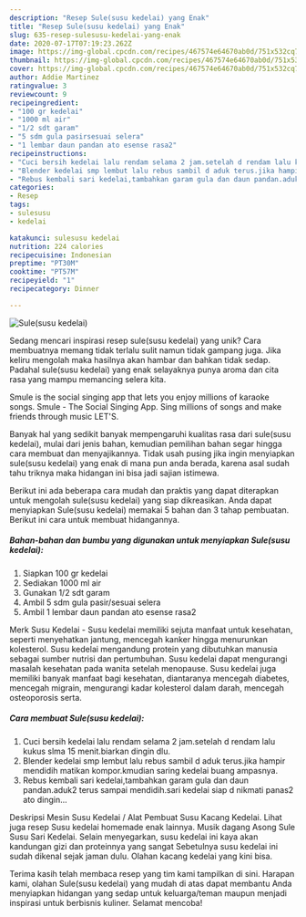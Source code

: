 ```yaml
---
description: "Resep Sule(susu kedelai) yang Enak"
title: "Resep Sule(susu kedelai) yang Enak"
slug: 635-resep-sulesusu-kedelai-yang-enak
date: 2020-07-17T07:19:23.262Z
image: https://img-global.cpcdn.com/recipes/467574e64670ab0d/751x532cq70/sulesusu-kedelai-foto-resep-utama.jpg
thumbnail: https://img-global.cpcdn.com/recipes/467574e64670ab0d/751x532cq70/sulesusu-kedelai-foto-resep-utama.jpg
cover: https://img-global.cpcdn.com/recipes/467574e64670ab0d/751x532cq70/sulesusu-kedelai-foto-resep-utama.jpg
author: Addie Martinez
ratingvalue: 3
reviewcount: 9
recipeingredient:
- "100 gr kedelai"
- "1000 ml air"
- "1/2 sdt garam"
- "5 sdm gula pasirsesuai selera"
- "1 lembar daun pandan ato esense rasa2"
recipeinstructions:
- "Cuci bersih kedelai lalu rendam selama 2 jam.setelah d rendam lalu kukus slma 15 menit.biarkan dingin dlu."
- "Blender kedelai smp lembut lalu rebus sambil d aduk terus.jika hampir mendidih matikan kompor.kmudian saring kedelai buang ampasnya."
- "Rebus kembali sari kedelai,tambahkan garam gula dan daun pandan.aduk2 terus sampai mendidih.sari kedelai siap d nikmati panas2 ato dingin..."
categories:
- Resep
tags:
- sulesusu
- kedelai

katakunci: sulesusu kedelai 
nutrition: 224 calories
recipecuisine: Indonesian
preptime: "PT30M"
cooktime: "PT57M"
recipeyield: "1"
recipecategory: Dinner

---
```



![Sule(susu kedelai)](https://img-global.cpcdn.com/recipes/467574e64670ab0d/751x532cq70/sulesusu-kedelai-foto-resep-utama.jpg)

Sedang mencari inspirasi resep sule(susu kedelai) yang unik? Cara membuatnya memang tidak terlalu sulit namun tidak gampang juga. Jika keliru mengolah maka hasilnya akan hambar dan bahkan tidak sedap. Padahal sule(susu kedelai) yang enak selayaknya punya aroma dan cita rasa yang mampu memancing selera kita.

Smule is the social singing app that lets you enjoy millions of karaoke songs. Smule - The Social Singing App. Sing millions of songs and make friends through music LET&#39;S.

Banyak hal yang sedikit banyak mempengaruhi kualitas rasa dari sule(susu kedelai), mulai dari jenis bahan, kemudian pemilihan bahan segar hingga cara membuat dan menyajikannya. Tidak usah pusing jika ingin menyiapkan sule(susu kedelai) yang enak di mana pun anda berada, karena asal sudah tahu triknya maka hidangan ini bisa jadi sajian istimewa.


Berikut ini ada beberapa cara mudah dan praktis yang dapat diterapkan untuk mengolah sule(susu kedelai) yang siap dikreasikan. Anda dapat menyiapkan Sule(susu kedelai) memakai 5 bahan dan 3 tahap pembuatan. Berikut ini cara untuk membuat hidangannya.

<!--inarticleads1-->

##### Bahan-bahan dan bumbu yang digunakan untuk menyiapkan Sule(susu kedelai):

1. Siapkan 100 gr kedelai
1. Sediakan 1000 ml air
1. Gunakan 1/2 sdt garam
1. Ambil 5 sdm gula pasir/sesuai selera
1. Ambil 1 lembar daun pandan ato esense rasa2


Merk Susu Kedelai - Susu kedelai memiliki sejuta manfaat untuk kesehatan, seperti menyehatkan jantung, mencegah kanker hingga menurunkan kolesterol. Susu kedelai mengandung protein yang dibutuhkan manusia sebagai sumber nutrisi dan pertumbuhan. Susu kedelai dapat mengurangi masalah kesehatan pada wanita setelah menopause. Susu kedelai juga memiliki banyak manfaat bagi kesehatan, diantaranya mencegah diabetes, mencegah migrain, mengurangi kadar kolesterol dalam darah, mencegah osteoporosis serta. 

<!--inarticleads2-->

##### Cara membuat Sule(susu kedelai):

1. Cuci bersih kedelai lalu rendam selama 2 jam.setelah d rendam lalu kukus slma 15 menit.biarkan dingin dlu.
1. Blender kedelai smp lembut lalu rebus sambil d aduk terus.jika hampir mendidih matikan kompor.kmudian saring kedelai buang ampasnya.
1. Rebus kembali sari kedelai,tambahkan garam gula dan daun pandan.aduk2 terus sampai mendidih.sari kedelai siap d nikmati panas2 ato dingin...


Deskripsi Mesin Susu Kedelai / Alat Pembuat Susu Kacang Kedelai. Lihat juga resep Susu kedelai homemade enak lainnya. Musik dagang Asong Sule Susu Sari Kedelai. Selain menyegarkan, susu kedelai ini kaya akan kandungan gizi dan proteinnya yang sangat Sebetulnya susu kedelai ini sudah dikenal sejak jaman dulu. Olahan kacang kedelai yang kini bisa. 

Terima kasih telah membaca resep yang tim kami tampilkan di sini. Harapan kami, olahan Sule(susu kedelai) yang mudah di atas dapat membantu Anda menyiapkan hidangan yang sedap untuk keluarga/teman maupun menjadi inspirasi untuk berbisnis kuliner. Selamat mencoba!
